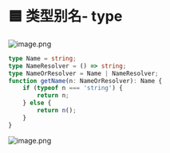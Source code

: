 # 🟦 类型别名- type

![image.png](https://cdn.nlark.com/yuque/0/2022/png/21879320/1655846410242-5ccce69b-b04b-492a-ae57-f88251f46c95.png#clientId=u4971e23d-af9f-4&crop=0&crop=0&crop=1&crop=1&from=paste&height=448&id=u66038c23&margin=%5Bobject%20Object%5D&name=image.png&originHeight=448&originWidth=685&originalType=binary&ratio=1&rotation=0&showTitle=false&size=28463&status=done&style=none&taskId=u5eb0506c-2456-4e5c-9eb2-2f5adb1bb2a&title=&width=685)
```typescript
type Name = string;
type NameResolver = () => string;
type NameOrResolver = Name | NameResolver;
function getName(n: NameOrResolver): Name {
    if (typeof n === 'string') {
        return n;
    } else {
        return n();
    }
}
```
![image.png](https://cdn.nlark.com/yuque/0/2022/png/21879320/1655846496313-13394afa-0cc2-48af-84b5-1b6a795c1383.png#clientId=u4971e23d-af9f-4&crop=0&crop=0&crop=1&crop=1&from=paste&height=503&id=u3fd2760b&margin=%5Bobject%20Object%5D&name=image.png&originHeight=503&originWidth=707&originalType=binary&ratio=1&rotation=0&showTitle=false&size=47805&status=done&style=none&taskId=ufa50311e-78e2-4d62-839d-5f713f3743c&title=&width=707)

